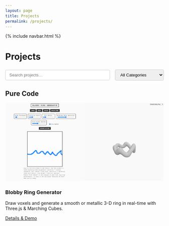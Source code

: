 ```yaml
---
layout: page
title: Projects
permalink: /projects/
---
```


{% include navbar.html %}

# Projects

<div class="projects-toolbar" style="margin:1.5rem 0; display:flex; flex-wrap:wrap; gap:1rem; align-items:center;">
  <input type="text" id="projectSearch" placeholder="Search projects…" style="flex:1 1 250px; padding:0.5rem 0.75rem; border:1px solid #ccc; border-radius:4px;"/>
  <select id="categoryFilter" style="padding:0.5rem 0.75rem; border:1px solid #ccc; border-radius:4px;">
    <option value="all">All Categories</option>
    <option value="code">Pure Code</option>
    <option value="hardware">Arduino / Robotics</option>
    <option value="art">Art / 3-D Design</option>
  </select>
</div>

## Pure Code
<div class="project-card reveal" data-title="Blobby Ring Generator" data-category="code">
  <img src="/assets/images/blobbyringhero.png" alt="Blobby Ring Generator" class="project-card-image">
  <div class="project-card-content">
    <h3>Blobby Ring Generator</h3>
    <p>Draw voxels and generate a smooth or metallic 3-D ring in real-time with Three.js &amp; Marching Cubes.</p>
    <a href="/projects/blobby-ring-generator/" class="btn">Details &amp; Demo</a>
  </div>
</div>

<!-- More project cards can be added in appropriate sections with data-category attr -->

<script src="/assets/js/project-filter.js" defer></script>
<script src="/assets/js/dark-mode.js" defer></script>
<script src="/assets/js/scroll-reveal.js" defer></script>
